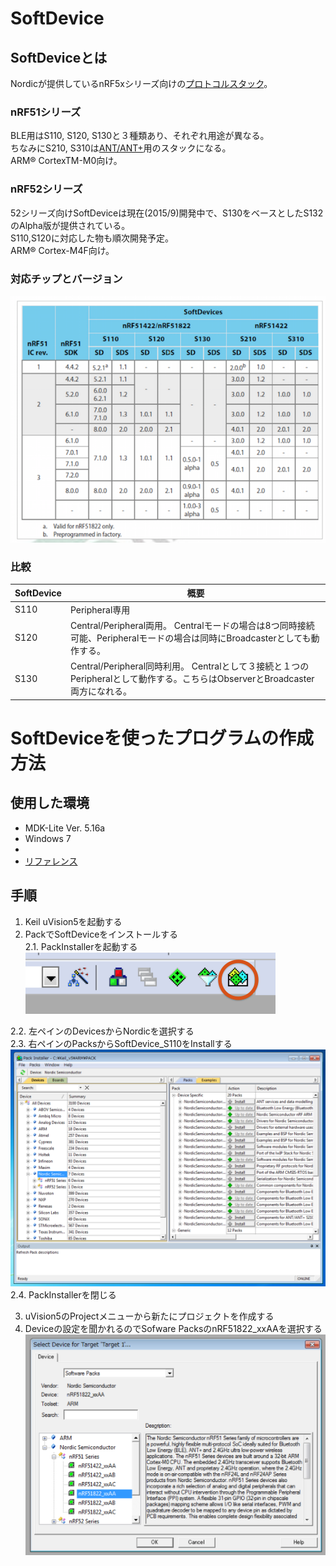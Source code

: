 # SoftDevice

## SoftDeviceとは

Nordicが提供しているnRF5xシリーズ向けの[プロトコルスタック](https://ja.wikipedia.org/wiki/%E3%83%97%E3%83%AD%E3%83%88%E3%82%B3%E3%83%AB%E3%82%B9%E3%82%BF%E3%83%83%E3%82%AF)。  


### nRF51シリーズ  

BLE用はS110, S120, S130と３種類あり、それぞれ用途が異なる。  
ちなみにS210, S310は[ANT/ANT+](http://k-tai.impress.co.jp/docs/column/keyword/20110322_434325.html)用のスタックになる。  
ARM® CortexTM-M0向け。

### nRF52シリーズ

52シリーズ向けSoftDeviceは現在(2015/9)開発中で、S130をベースとしたS132のAlpha版が提供されている。  
S110,S120に対応した物も順次開発予定。  
ARM® Cortex-M4F向け。


### 対応チップとバージョン  

![](nrf.png)


### 比較  

| SoftDevice | 概要 |
| -- | -- |
| S110 | Peripheral専用 |
| S120 | Central/Peripheral両用。  Centralモードの場合は8つ同時接続可能、Peripheralモードの場合は同時にBroadcasterとしても動作する。|
| S130 | Central/Peripheral同時利用。 Centralとして３接続と１つのPeripheralとして動作する。こちらはObserverとBroadcaster両方になれる。 |

# SoftDeviceを使ったプログラムの作成方法 

## 使用した環境
* MDK-Lite Ver. 5.16a
* Windows 7
* 
* [リファレンス](http://infocenter.nordicsemi.com/index.jsp?topic=%2Fcom.nordic.infocenter.sdk51.v9.0.0%2Findex.html&cp=4_1_0)

## 手順
1. Keil uVision5を起動する
2. PackでSoftDeviceをインストールする  
 2.1. PackInstallerを起動する  
 ![](sd001.png)

 2.2. 左ペインのDevicesからNordicを選択する  
 2.3. 右ペインのPacksからSoftDevice_S110をInstallする
 ![](sd002.png)
 2.4. PackInstallerを閉じる

3. uVision5のProjectメニューから新たにプロジェクトを作成する
4. Deviceの設定を聞かれるのでSofware PacksのnRF51822_xxAAを選択する
 ![](sd003.png)


